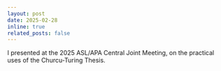 ```yaml
---
layout: post
date: 2025-02-28
inline: true
related_posts: false
---
```


I presented at the 2025 ASL/APA Central Joint Meeting, on the practical uses of the Churcu-Turing Thesis.
